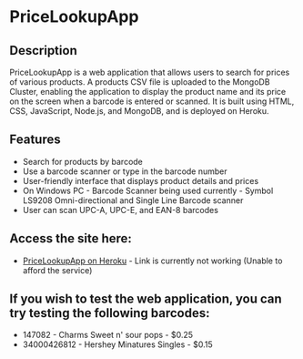 # PriceLookupApp

## Description
PriceLookupApp is a web application that allows users to search for prices of various products. A products CSV file is uploaded to the MongoDB Cluster, enabling the application to display the product name and its price on the screen when a barcode is entered or scanned. It is built using HTML, CSS, JavaScript, Node.js, and MongoDB, and is deployed on Heroku.

## Features
- Search for products by barcode
- Use a barcode scanner or type in the barcode number
- User-friendly interface that displays product details and prices
- On Windows PC - Barcode Scanner being used currently - Symbol LS9208 Omni-directional and Single Line Barcode scanner
- User can scan UPC-A, UPC-E, and EAN-8 barcodes

## Access the site here:
- [PriceLookupApp on Heroku](https://pricelookupapp-0cef366c2ad6.herokuapp.com/) - Link is currently not working (Unable to afford the service)

## If you wish to test the web application, you can try testing the following barcodes:
- 147082 - Charms Sweet n' sour pops - $0.25
- 34000426812 - Hershey Minatures Singles - $0.15

